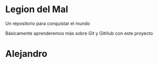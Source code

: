 # Legion del Mal
Un repositorio para conquistar el mundo

Básicamente aprenderemos más sobre Git y GitHub con este proyecto

# Alejandro


